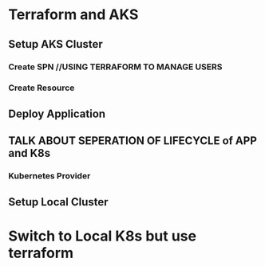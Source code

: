 # Terraform and AKS

## Setup AKS Cluster

### Create SPN //USING TERRAFORM TO MANAGE USERS
### Create Resource

## Deploy Application
## TALK ABOUT SEPERATION OF LIFECYCLE of APP and K8s

### Kubernetes Provider

## Setup Local Cluster

# Switch to Local K8s but use terraform


